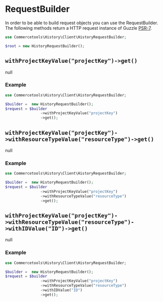 # RequestBuilder

In order to be able to build request objects you can use the RequestBuilder. The following methods return a HTTP request instance of Guzzle [PSR-7](https://github.com/guzzle/psr7).

```php
use Commercetools\History\Client\HistoryRequestBuilder;

$root = new HistoryRequestBuilder();
```

## `withProjectKeyValue("projectKey")->get()`

null

### Example
```php
use Commercetools\History\Client\HistoryRequestBuilder;

$builder =  new HistoryRequestBuilder();
$request = $builder
                ->withProjectKeyValue("projectKey")
                ->get();
```
## `withProjectKeyValue("projectKey")->withResourceTypeValue("resourceType")->get()`

null

### Example
```php
use Commercetools\History\Client\HistoryRequestBuilder;

$builder =  new HistoryRequestBuilder();
$request = $builder
                ->withProjectKeyValue("projectKey")
                ->withResourceTypeValue("resourceType")
                ->get();
```
## `withProjectKeyValue("projectKey")->withResourceTypeValue("resourceType")->withIDValue("ID")->get()`

null

### Example
```php
use Commercetools\History\Client\HistoryRequestBuilder;

$builder =  new HistoryRequestBuilder();
$request = $builder
                ->withProjectKeyValue("projectKey")
                ->withResourceTypeValue("resourceType")
                ->withIDValue("ID")
                ->get();
```
